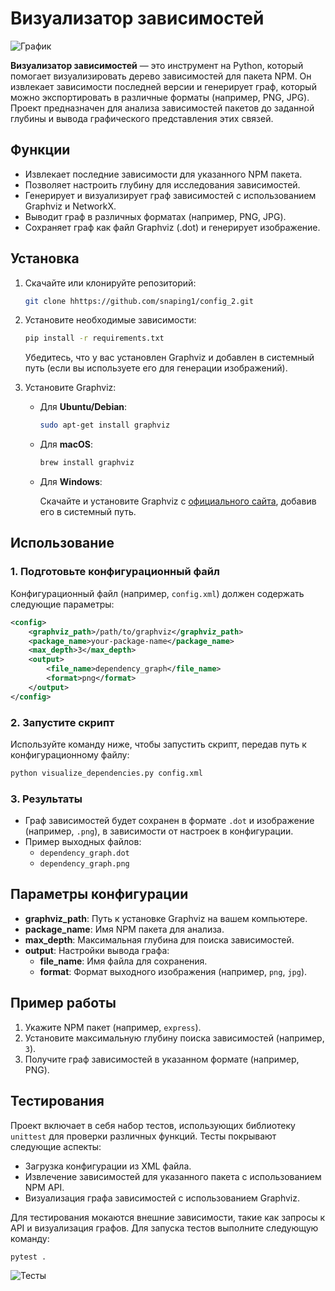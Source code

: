 # Визуализатор зависимостей

![График](https://i.imgur.com/rXSSrRX.png)

**Визуализатор зависимостей** — это инструмент на Python, который помогает визуализировать дерево зависимостей для пакета NPM. Он извлекает зависимости последней версии и генерирует граф, который можно экспортировать в различные форматы (например, PNG, JPG). Проект предназначен для анализа зависимостей пакетов до заданной глубины и вывода графического представления этих связей.

## Функции

- Извлекает последние зависимости для указанного NPM пакета.
- Позволяет настроить глубину для исследования зависимостей.
- Генерирует и визуализирует граф зависимостей с использованием Graphviz и NetworkX.
- Выводит граф в различных форматах (например, PNG, JPG).
- Сохраняет граф как файл Graphviz (.dot) и генерирует изображение.

## Установка

1. Скачайте или клонируйте репозиторий:

   ```bash
   git clone hhttps://github.com/snaping1/config_2.git
   ```

2. Установите необходимые зависимости:

   ```bash
   pip install -r requirements.txt
   ```

   Убедитесь, что у вас установлен Graphviz и добавлен в системный путь (если вы используете его для генерации изображений).

3. Установите Graphviz:

   - Для **Ubuntu/Debian**:

     ```bash
     sudo apt-get install graphviz
     ```

   - Для **macOS**:

     ```bash
     brew install graphviz
     ```

   - Для **Windows**:

     Скачайте и установите Graphviz с [официального сайта](https://graphviz.gitlab.io/download/), добавив его в системный путь.

## Использование

### 1. Подготовьте конфигурационный файл

Конфигурационный файл (например, `config.xml`) должен содержать следующие параметры:

```xml
<config>
    <graphviz_path>/path/to/graphviz</graphviz_path>
    <package_name>your-package-name</package_name>
    <max_depth>3</max_depth>
    <output>
        <file_name>dependency_graph</file_name>
        <format>png</format>
    </output>
</config>
```

### 2. Запустите скрипт

Используйте команду ниже, чтобы запустить скрипт, передав путь к конфигурационному файлу:

```bash
python visualize_dependencies.py config.xml
```

### 3. Результаты

- Граф зависимостей будет сохранен в формате `.dot` и изображение (например, `.png`), в зависимости от настроек в конфигурации.
- Пример выходных файлов:
  - `dependency_graph.dot`
  - `dependency_graph.png`

## Параметры конфигурации

- **graphviz_path**: Путь к установке Graphviz на вашем компьютере.
- **package_name**: Имя NPM пакета для анализа.
- **max_depth**: Максимальная глубина для поиска зависимостей.
- **output**: Настройки вывода графа:
  - **file_name**: Имя файла для сохранения.
  - **format**: Формат выходного изображения (например, `png`, `jpg`).

## Пример работы

1. Укажите NPM пакет (например, `express`).
2. Установите максимальную глубину поиска зависимостей (например, `3`).
3. Получите граф зависимостей в указанном формате (например, PNG).

## Тестирования

Проект включает в себя набор тестов, использующих библиотеку `unittest` для проверки различных функций. Тесты покрывают следующие аспекты:

- Загрузка конфигурации из XML файла.
- Извлечение зависимостей для указанного пакета с использованием NPM API.
- Визуализация графа зависимостей с использованием Graphviz.

Для тестирования мокаются внешние зависимости, такие как запросы к API и визуализация графов. Для запуска тестов выполните следующую команду:

```bash
pytest .
```

![Тесты](https://i.imgur.com/CpA2Q9S.png)

